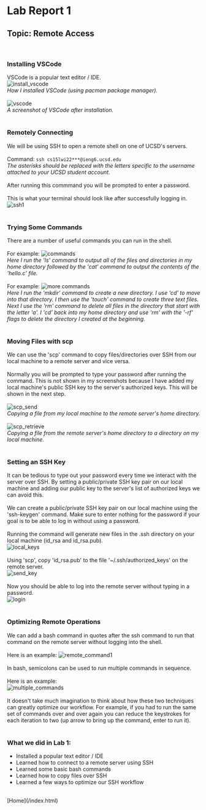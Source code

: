 # Lab Report 1

## Topic: Remote Access
<br>

### Installing VSCode
VSCode is a popular text editor / IDE. 
<br>
![install_vscode](./screenshots/installing_vscode.png)
<br>
*How I installed VSCode (using pacman package manager).*
<br>
<br>
![vscode](./screenshots/vscode.png)
<br>
*A screenshot of VSCode after installation.*
<br>
<br>

### Remotely Connecting
We will be using SSH to open a remote shell on one of UCSD's servers.
<br>
<br>
Command: `ssh cs15lwi22***@ieng6.ucsd.edu`
<br>
*The asterisks should be replaced with the letters specific to the username attached to your UCSD student account.*
<br>
<br>
After running this commmand you will be prompted to enter a password.
<br>
<br>
This is what your terminal should look like after successfully logging in.
<br>
![ssh1](./screenshots/ssh1.png)
<br>
<br>

### Trying Some Commands
There are a number of useful commands you can run in the shell.
<br>
<br>
For example:
![commands](./screenshots/commands.png)
<br>
*Here I run the 'ls' command to output all of the files and directories in my home directory followed by the 'cat' command to output the contents of the 'hello.c' file.*
<br>
<br>
For example:
![more commands](./screenshots/commands2.png)
<br>
*Here I run the 'mkdir' command to create a new directory. I use 'cd' to move into that directory. I then use the 'touch' command to create three text files. Next I use the 'rm' command to delete all files in the directory that start with the letter 'a'. I 'cd' back into my home directory and use 'rm' with the '-rf' flags to delete the directory I created at the beginning.*
<br>
<br>

### Moving Files with scp
We can use the 'scp' command to copy files/directories over SSH from our local machine to a remote server and vice versa. 
<br>
<br>
Normally you will be prompted to type your password after running the command. This is not shown in my screenshots because I have added my local machine's public SSH key to the server's authorized keys. This will be shown in the next step.
<br>
<br>
![scp_send](./screenshots/scp_send.png)
<br>
*Copying a file from my local machine to the remote server's home directory.*
<br>
<br>
![scp_retrieve](./screenshots/scp_retrieve.png)
<br>
*Copying a file from the remote server's home directory to a directory on my local machine.*
<br>
<br>

### Setting an SSH Key
It can be tedious to type out your password every time we interact with the server over SSH. By setting a public/private SSH key pair on our local machine and adding our public key to the server's list of authorized keys we can avoid this.
<br>
<br>
We can create a public/private SSH key pair on our local machine using the 'ssh-keygen' command. Make sure to enter nothing for the password if your goal is to be able to log in without using a password.
<br>
<br>
Running the command will generate new files in the .ssh directory on your local machine (id_rsa and id_rsa.pub).
<br>
![local_keys](./screenshots/local_keys.png)
<br>
<br>
Using 'scp', copy 'id_rsa.pub' to the file '~/.ssh/authorized_keys' on the remote server.
<br>
![send_key](./screenshots/send_key.png)
<br>
<br>
Now you should be able to log into the remote server without typing in a password.
<br>
![login](./screenshots/login.png)
<br>
<br>
### Optimizing Remote Operations
We can add a bash command in quotes after the ssh command to run that command on the remote server without logging into the shell. 
<br>
<br>
Here is an example:
![remote_command1](./screenshots/remote_command1.png)
<br>
<br>
In bash, semicolons can be used to run multiple commands in sequence. 
<br>
<br>
Here is an example:
<br>
![multiple_commands](./screenshots/multiple_commands.png)
<br>
<br>
It doesn't take much imagination to think about how these two techniques can greatly optimize our workflow.
For example, if you had to run the same set of commands over and over again you can reduce the keystrokes for each iteration to two (up arrow to bring up the command, enter to run it).
<br>
<br>

### What we did in Lab 1: 
- Installed a popular text editor / IDE
- Learned how to connect to a remote server using SSH
- Learned some basic bash commands
- Learned how to copy files over SSH
- Learned a few ways to optimize our SSH workflow
<br>
[Home](/index.html)